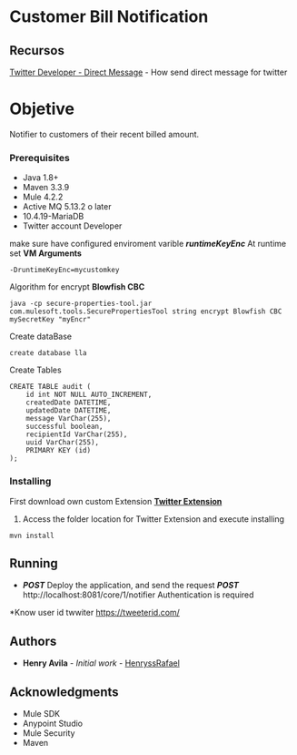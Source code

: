 # Customer Bill Notification 

## Recursos

[Twitter Developer - Direct Message](https://developer.twitter.com/en/docs/twitter-api/v1/direct-messages/sending-and-receiving/api-reference/new-event) - How send direct message for twitter

# Objetive
Notifier to customers of their recent billed amount.

### Prerequisites

* Java 1.8+
* Maven 3.3.9
* Mule 4.2.2
* Active MQ 5.13.2 o later
* 10.4.19-MariaDB
* Twitter account Developer

make sure have configured enviroment varible ***runtimeKeyEnc***
At runtime set **VM Arguments**
```
-DruntimeKeyEnc=mycustomkey
```

Algorithm for encrypt **Blowfish CBC**
```
java -cp secure-properties-tool.jar com.mulesoft.tools.SecurePropertiesTool string encrypt Blowfish CBC mySecretKey "myEncr"
```

Create dataBase
```
create database lla
```

Create Tables
```
CREATE TABLE audit (
    id int NOT NULL AUTO_INCREMENT,
    createdDate DATETIME,
    updatedDate DATETIME,
    message VarChar(255),
	successful boolean,
	recipientId VarChar(255),
	uuid VarChar(255),
    PRIMARY KEY (id)
);
```

### Installing

First download own custom Extension [**Twitter Extension**](sdfsdf) 

1. Access the folder location for  Twitter Extension and execute installing

```
mvn install
```

## Running

* ***POST*** Deploy the application, and send the request ***POST***
http://localhost:8081/core/1/notifier Authentication is required

*Know user id twwiter
https://tweeterid.com/


## Authors
* **Henry Avila** - *Initial work* - [HenryssRafael](https://github.com/HenryssRafael)

## Acknowledgments

* Mule SDK
* Anypoint Studio
* Mule Security
* Maven